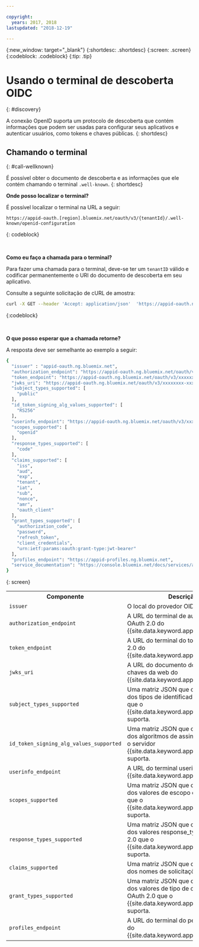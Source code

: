 ```yaml
---

copyright:
  years: 2017, 2018
lastupdated: "2018-12-19"

---
```


{:new_window: target="_blank"}
{:shortdesc: .shortdesc}
{:screen: .screen}
{:codeblock: .codeblock}
{:tip: .tip}


# Usando o terminal de descoberta OIDC
{: #discovery}

A conexão OpenID suporta um protocolo de descoberta que contém informações que podem ser usadas para configurar seus
aplicativos e autenticar usuários, como tokens e chaves públicas.
{: shortdesc}


## Chamando o terminal
{: #call-wellknown}

É possível obter o documento de descoberta e as informações que ele contém chamando o terminal `.well-known`.
{: shortdesc}


**Onde posso localizar o terminal?**

É possível localizar o terminal na URL a seguir:

  ```
  https://appid-oauth.[region].bluemix.net/oauth/v3/{tenantId}/.well-known/openid-configuration
  ```
  {: codeblock}

</br>

**Como eu faço a chamada para o terminal?**

Para fazer uma chamada para o terminal, deve-se ter um `tenantID` válido e codificar
permanentemente o URI do documento de descoberta em seu aplicativo.

Consulte a seguinte solicitação de cURL de amostra:

  ```bash
  curl -X GET --header 'Accept: application/json'  'https://appid-oauth.ng.bluemix.net/oauth/v3/xxxxxxxx-xxxx-xxxx-xxxx-xxxxxxxxxxxx/.well-known/openid-configuration'
  ```
  {:codeblock}

</br>

**O que posso esperar que a chamada retorne?**

A resposta deve ser semelhante ao exemplo a seguir:

  ```bash
  {
    "issuer" : "appid-oauth.ng.bluemix.net",
    "authorization_endpoint": "https://appid-oauth.ng.bluemix.net/oauth/v3/xxxxxxxx-xxxx-xxxx-xxxx-xxxxxxxxxxxx/authorization",
    "token_endpoint": "https://appid-oauth.ng.bluemix.net/oauth/v3/xxxxxxxx-xxxx-xxxx-xxxx-xxxxxxxxxxxx/token",
    "jwks_uri": "https://appid-oauth.ng.bluemix.net/oauth/v3/xxxxxxxx-xxxx-xxxx-xxxx-xxxxxxxxxxxx/publickeys",
    "subject_types_supported": [
      "public"
    ],
    "id_token_signing_alg_values_supported": [
      "RS256"
    ],
    "userinfo_endpoint": "https://appid-oauth.ng.bluemix.net/oauth/v3/xxxxxxxx-xxxx-xxxx-xxxx-xxxxxxxxxxxx/userinfo",
    "scopes_supported": [
      "openid"
    ],
    "response_types_supported": [
      "code"
    ],
    "claims_supported": [
      "iss",
      "aud",
      "exp",
      "tenant",
      "iat",
      "sub",
      "nonce",
      "amr",
      "oauth_client"
    ],
    "grant_types_supported": [
      "authorization_code",
      "password",
      "refresh_token",
      "client_credentials",
      "urn:ietf:params:oauth:grant-type:jwt-bearer"
    ],
    "profiles_endpoint": "https://appid-profiles.ng.bluemix.net",
    "service_documentation": "https://console.bluemix.net/docs/services/appid/index.html"
  }
  ```
  {: screen}

  <table>
    <tr>
      <th> Componente </th>
      <th> Descrição </th>
    </tr>
    <tr>
    <td><code>issuer</code></td>
    <td>O local do provedor OIDC.</td>
    </tr>
    <tr>
      <td><code>authorization_endpoint</code></td>
      <td>A URL do terminal de autorização do OAuth 2.0 do {{site.data.keyword.appid_short_notm}}.</td>
    </tr>
    <tr>
      <td><code>token_endpoint</code></td>
      <td>A URL do terminal do token do OAuth 2.0 do {{site.data.keyword.appid_short_notm}}.</td>
    </tr>
    <tr>
      <td><code>jwks_uri</code></td>
      <td>A URL do documento do conjunto de chaves da web do {{site.data.keyword.appid_short_notm}}.</td>
    </tr>
    <tr>
      <td><code>subject_types_supported</code></td>
      <td>Uma matriz JSON que contém uma lista dos tipos de identificadores de assunto que o {{site.data.keyword.appid_short_notm}} suporta.</td>
    </tr>
    <tr>
      <td><code>id_token_signing_alg_values_supported</code></td>
      <td>Uma matriz JSON que contém uma lista dos algoritmos de assinatura JWS que o servidor {{site.data.keyword.appid_short_notm}} suporta.</td>
    </tr>
    <tr>
      <td><code>userinfo_endpoint</code></td>
      <td>A URL do terminal userinfo do {{site.data.keyword.appid_short_notm}}.</td>
    </tr>
    <tr>
      <td><code>scopes_supported</code></td>
      <td>Uma matriz JSON que contém uma lista dos valores de escopo do OAuth 2.0 que
o {{site.data.keyword.appid_short_notm}} suporta.</td>
    </tr>
    <tr>
      <td><code>response_types_supported</code></td>
      <td>Uma matriz JSON que contém uma lista dos valores response_type do OAuth 2.0 que o {{site.data.keyword.appid_short_notm}} suporta.</td>
    </tr>
    <tr>
      <td><code>claims_supported</code></td>
      <td>Uma matriz JSON que contém uma lista dos nomes de solicitações.</td>
    </tr>
    <tr>
      <td><code>grant_types_supported</code></td>
      <td>Uma matriz JSON que contém uma lista dos valores de tipo de concessão do OAuth 2.0 que o {{site.data.keyword.appid_short_notm}} suporta.</td>
    </tr>
    <tr>
      <td><code>profiles_endpoint</code></td>
      <td>A URL do terminal do perfil do usuário do {{site.data.keyword.appid_short_notm}}.</td>
    </tr>
  </table>

</br>
</br>


